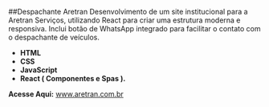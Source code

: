 ##Despachante Aretran Desenvolvimento de um site institucional para a Aretran Serviços, utilizando React para criar uma estrutura moderna e responsiva. Inclui botão de WhatsApp integrado para facilitar o contato com o despachante de veículos.

* **HTML**
* **CSS**
* **JavaScript**
* **React ( Componentes e Spas ).**

**Acesse Aqui:**
www.aretran.com.br
